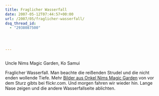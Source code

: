 ```yaml
---
title: Fraglicher Wasserfall
date: 2007-05-12T07:44:57+00:00
url: /2007/05/fraglicher-wasserfall/
dsq_thread_id:
  - "2938087500"




---
```

<div class="flickr">
  <a href="http://www.flickr.com/photos/schreibblogade/494661031/"><img src="//farm1.static.flickr.com/201/494661031_28c8343e26.jpg" class="flickr-photo" alt="" /></a></p>

  <p>
    Uncle Nims Magic Garden, Ko Samui
  </p>
</div>

Fraglicher Wasserfall. Man beachte die reißenden Strudel und die nicht enden wollende Tiefe. Mehr [Bilder aus Onkel Nims Magic Garden][1] von vor dem Sturz gibts bei flickr.com. Und morgen fahren wir wieder hin. Lange Nase zeigen und die andere Wasserfallseite ablichten.

 [1]: http://flickr.com/photos/schreibblogade/tags/magicgarden/ "and Waterfall"
